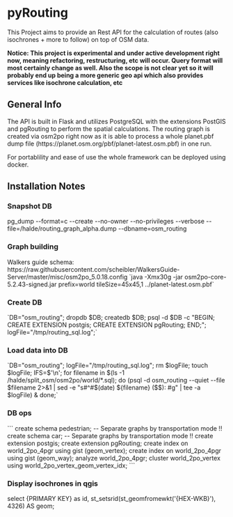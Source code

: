 # pyRouting
This Project aims to provide an Rest API for the calculation of routes (also isochrones + more to follow) on top of OSM data.

<b>Notice: This project is experimental and under active development right now, meaning refactoring, restructuring, etc will occur. Query format will most certainly change as well. Also the scope is not clear yet so it will probably end up being a more generic geo api which also provides services like isochrone calculation, etc</b>

<h2>General Info</h2>
The API is built in Flask and utilizes PostgreSQL with the extensions PostGIS and pgRouting to perform the spatial calculations. The routing graph is created via osm2po right now as it is able to process a whole planet.pbf dump file (https://planet.osm.org/pbf/planet-latest.osm.pbf) in one run.

For portablility and ease of use the whole framework can be deployed using docker.

<h2>Installation Notes</h2>
<h3>Snapshot DB</h3>
pg_dump --format=c --create --no-owner --no-privileges --verbose --file=/halde/routing_graph_alpha.dump --dbname=osm_routing

<h3>Graph building</h3>
Walkers guide schema: https://raw.githubusercontent.com/scheibler/WalkersGuide-Server/master/misc/osm2po_5.0.18.config
`java -Xmx30g -jar osm2po-core-5.2.43-signed.jar prefix=world tileSize=45x45,1 ../planet-latest.osm.pbf`

<h3>Create DB</h3>
`DB="osm_routing"; dropdb $DB; createdb $DB; psql -d $DB -c "BEGIN; CREATE EXTENSION postgis; CREATE EXTENSION pgRouting; END;"; logFile="/tmp/routing_sql.log";`
  
<h3>Load data into DB</h3>
`DB="osm_routing"; logFile="/tmp/routing_sql.log"; rm $logFile; touch $logFile; IFS=$'\n'; for filename in $(ls -1 /halde/split_osm/osm2po/world/*.sql); do (psql -d osm_routing --quiet --file $filename 2>&1 | sed -e "s#^#$(date) ${filename} ($$): #g" | tee -a $logFile) & done;`

<h3>DB ops</h3>
```
create schema pedestrian;  -- Separate graphs by transportation mode !!
create schema car;  -- Separate graphs by transportation mode !!
create extension postgis;
create extension pgRouting;
create index on world_2po_4pgr using gist (geom_vertex);
create index on world_2po_4pgr using gist (geom_way);
analyze world_2po_4pgr;
cluster world_2po_vertex using world_2po_vertex_geom_vertex_idx;
```

<h3>Display isochrones in qgis</h3>
select {PRIMARY KEY} as id, st_setsrid(st_geomfromewkt('{HEX-WKB}'), 4326) AS geom;
